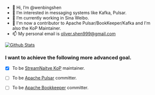 - 👋 Hi, I’m @wenbingshen
- 👀 I’m interested in messaging systems like Kafka, Pulsar.
- 🌱 I’m currently working in Sina Weibo. 
- 🐣 I'm now a contributor to Apache Pulsar/BookKeeper/Kafka and I'm also the KoP Maintainer.
- 📫 My personal email is oliver.shen999@gmail.com


[![Github Stats](https://github-readme-stats.vercel.app/api?username=wenbingshen&show_icons=true&count_private=true)](https://github.com/wenbingshen)

### I want to achieve the following more advanced goal.
- [x] To be [StreamNaitve KoP](https://github.com/streamnative/kop) maintainer.
- [ ] To be [Apache Pulsar](https://github.com/apache/pulsar) committer.
- [ ] To be [Apache Bookkeeper](https://github.com/apache/bookkeeper) committer.



<!-- ### Hi there 👋

Here are some ideas to get you started:

- 🔭 I’m currently working on 
- 🌱 I’m currently learning ...
- 👯 I’m looking to collaborate on ...
- 🤔 I’m looking for help with ...
- 💬 Ask me about ...
- 📫 How to reach me: ...
- 😄 Pronouns: ...
- ⚡ Fun fact: ...
 -->
